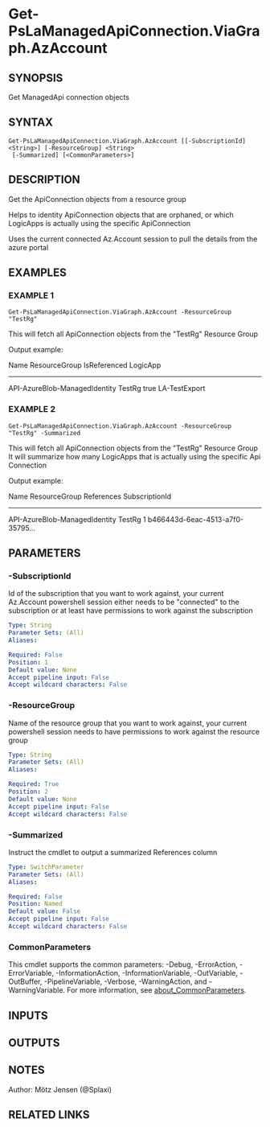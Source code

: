 ﻿---
external help file: PsLogicAppExtractor-help.xml
Module Name: PsLogicAppExtractor
online version:
schema: 2.0.0
---

# Get-PsLaManagedApiConnection.ViaGraph.AzAccount

## SYNOPSIS
Get ManagedApi connection objects

## SYNTAX

```
Get-PsLaManagedApiConnection.ViaGraph.AzAccount [[-SubscriptionId] <String>] [-ResourceGroup] <String>
 [-Summarized] [<CommonParameters>]
```

## DESCRIPTION
Get the ApiConnection objects from a resource group

Helps to identity ApiConnection objects that are orphaned, or which LogicApps is actually using the specific ApiConnection

Uses the current connected Az.Account session to pull the details from the azure portal

## EXAMPLES

### EXAMPLE 1
```
Get-PsLaManagedApiConnection.ViaGraph.AzAccount -ResourceGroup "TestRg"
```

This will fetch all ApiConnection objects from the "TestRg" Resource Group

Output example:

Name                                     ResourceGroup             IsReferenced LogicApp
----                                     -------------             ------------ --------
API-AzureBlob-ManagedIdentity            TestRg                            true LA-TestExport

### EXAMPLE 2
```
Get-PsLaManagedApiConnection.ViaGraph.AzAccount -ResourceGroup "TestRg" -Summarized
```

This will fetch all ApiConnection objects from the "TestRg" Resource Group
It will summarize how many LogicApps that is actually using the specific Api Connection

Output example:

Name                                     ResourceGroup             References SubscriptionId
----                                     -------------             ---------- --------------
API-AzureBlob-ManagedIdentity            TestRg                             1 b466443d-6eac-4513-a7f0-35795…

## PARAMETERS

### -SubscriptionId
Id of the subscription that you want to work against, your current Az.Account powershell session either needs to be "connected" to the subscription or at least have permissions to work against the subscription

```yaml
Type: String
Parameter Sets: (All)
Aliases:

Required: False
Position: 1
Default value: None
Accept pipeline input: False
Accept wildcard characters: False
```

### -ResourceGroup
Name of the resource group that you want to work against, your current powershell session needs to have permissions to work against the resource group

```yaml
Type: String
Parameter Sets: (All)
Aliases:

Required: True
Position: 2
Default value: None
Accept pipeline input: False
Accept wildcard characters: False
```

### -Summarized
Instruct the cmdlet to output a summarized References column

```yaml
Type: SwitchParameter
Parameter Sets: (All)
Aliases:

Required: False
Position: Named
Default value: False
Accept pipeline input: False
Accept wildcard characters: False
```

### CommonParameters
This cmdlet supports the common parameters: -Debug, -ErrorAction, -ErrorVariable, -InformationAction, -InformationVariable, -OutVariable, -OutBuffer, -PipelineVariable, -Verbose, -WarningAction, and -WarningVariable. For more information, see [about_CommonParameters](http://go.microsoft.com/fwlink/?LinkID=113216).

## INPUTS

## OUTPUTS

## NOTES
Author: Mötz Jensen (@Splaxi)

## RELATED LINKS
